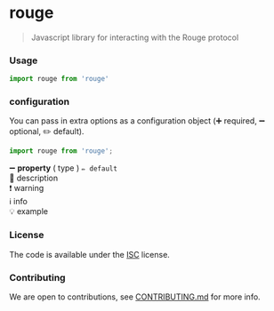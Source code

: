 # rouge

<!--
![Node](https://img.shields.io/node/v/rouge.svg?style=flat-square)
[![NPM](https://img.shields.io/npm/v/rouge.svg?style=flat-square)](https://www.npmjs.com/package/rouge)
[![Travis](https://img.shields.io/travis/clbrge/rouge/master.svg?style=flat-square)](https://travis-ci.org/clbrge/rouge)
[![David](https://img.shields.io/david/clbrge/rouge.svg?style=flat-square)](https://david-dm.org/clbrge/rouge)
[![Coverage Status](https://img.shields.io/coveralls/clbrge/rouge.svg?style=flat-square)](https://coveralls.io/github/clbrge/rouge)
[![NPM](https://img.shields.io/npm/dt/rouge.svg?style=flat-square)](https://www.npmjs.com/package/rouge)
-->

> Javascript library for interacting with the Rouge protocol

### Usage

```js
import rouge from 'rouge'

```
<!--
### Installation

Install via [yarn](https://github.com/yarnpkg/yarn)

	yarn add rouge (--dev)

or npm

	npm install rouge (--save-dev)
-->

### configuration

You can pass in extra options as a configuration object (➕ required, ➖ optional, ✏️ default).

```js
import rouge from 'rouge';

```

➖ **property** ( type ) ` ✏️ default `
<br/> 📝 description
<br/> ❗️ warning
<br/> ℹ️ info
<br/> 💡 example

<!--
### Examples

See [`example`](example/script.js) folder or the [runkit](https://runkit.com/clbrge/rouge) example.

### Builds

If you don't use a package manager, you can [access `rouge` via unpkg (CDN)](https://unpkg.com/rouge/), download the source, or point your package manager to the url.

`rouge` is compiled as a collection of [CommonJS](http://webpack.github.io/docs/commonjs.html) modules & [ES2015 modules](http://www.2ality.com/2014/0
  -9/es6-modules-final.html) for bundlers that support the `jsnext:main` or `module` field in package.json (Rollup, Webpack 2)

The `rouge` package includes precompiled production and development [UMD](https://github.com/umdjs/umd) builds in the [`dist/umd` folder](https://unpkg.com/rouge/dist/umd/). They can be used directly without a bundler and are thus compatible with many popular JavaScript module loaders and environments. You can drop a UMD build as a [`<script>` tag](https://unpkg.com/rouge) on your page. The UMD builds make `rouge` available as a `window.rouge` global variable.
-->

### License

The code is available under the [ISC](LICENSE) license.

### Contributing

We are open to contributions, see [CONTRIBUTING.md](CONTRIBUTING.md) for more info.

